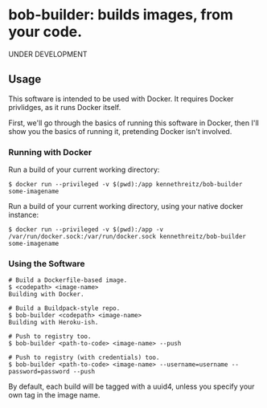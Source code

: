 # bob-builder: builds images, from your code.

UNDER DEVELOPMENT

## Usage

This software is intended to be used with Docker. It requires Docker privlidges, as it runs Docker itself.

First, we'll go through the basics of running this software in Docker, then I'll show you the basics of running it, pretending Docker isn't involved.


### Running with Docker

Run a build of your current working directory:

    $ docker run --privileged -v $(pwd):/app kennethreitz/bob-builder some-imagename

Run a build of your current working directory, using your native docker instance:

    $ docker run --privileged -v $(pwd):/app -v /var/run/docker.sock:/var/run/docker.sock kennethreitz/bob-builder some-imagename

### Using the Software

    # Build a Dockerfile-based image.
    $ <codepath> <image-name>
    Building with Docker.

    # Build a Buildpack-style repo.
    $ bob-builder <codepath> <image-name>
    Building with Heroku-ish.

    # Push to registry too.
    $ bob-builder <path-to-code> <image-name> --push

    # Push to registry (with credentials) too.
    $ bob-builder <path-to-code> <image-name> --username=username --password=password --push

By default, each build will be tagged with a uuid4, unless you specify your own tag in the image name.
